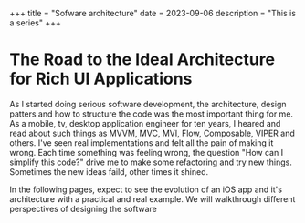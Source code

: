 +++
title = "Sofware architecture"
date = 2023-09-06
description = "This is a series"
+++

# The Road to the Ideal Architecture for Rich UI Applications

As I started doing serious software development, the architecture, design patters and how to structure the code was the most important thing for me. As a mobile, tv, desktop application engineer for ten years, I heared and read about such things as MVVM, MVC, MVI, Flow, Composable, VIPER and others. I've seen real implementations and felt all the pain of making it wrong. Each time something was feeling wrong, the question "How can I simplify this code?" drive me to make some refactoring and try new things. Sometimes the new ideas faild, other times it shined.

In the following pages, expect to see the evolution of an iOS app and it's architecture with a practical and real example. We will walkthrough different perspectives of designing the software
